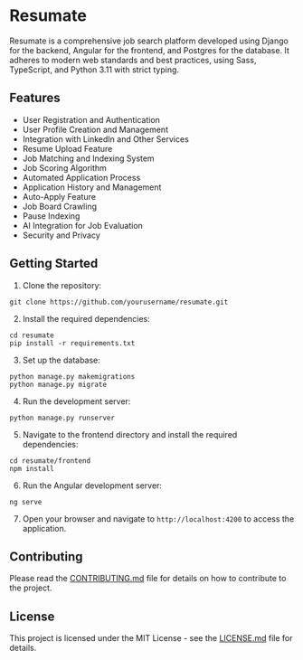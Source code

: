 # Resumate

Resumate is a comprehensive job search platform developed using Django for the backend, Angular for the frontend, and Postgres for the database. It adheres to modern web standards and best practices, using Sass, TypeScript, and Python 3.11 with strict typing.

## Features

- User Registration and Authentication
- User Profile Creation and Management
- Integration with LinkedIn and Other Services
- Resume Upload Feature
- Job Matching and Indexing System
- Job Scoring Algorithm
- Automated Application Process
- Application History and Management
- Auto-Apply Feature
- Job Board Crawling
- Pause Indexing
- AI Integration for Job Evaluation
- Security and Privacy

## Getting Started

1. Clone the repository:

```
git clone https://github.com/yourusername/resumate.git
```

2. Install the required dependencies:

```
cd resumate
pip install -r requirements.txt
```

3. Set up the database:

```
python manage.py makemigrations
python manage.py migrate
```

4. Run the development server:

```
python manage.py runserver
```

5. Navigate to the frontend directory and install the required dependencies:

```
cd resumate/frontend
npm install
```

6. Run the Angular development server:

```
ng serve
```

7. Open your browser and navigate to `http://localhost:4200` to access the application.

## Contributing

Please read the [CONTRIBUTING.md](CONTRIBUTING.md) file for details on how to contribute to the project.

## License

This project is licensed under the MIT License - see the [LICENSE.md](LICENSE.md) file for details.